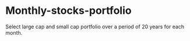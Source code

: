 # Monthly-stocks-portfolio
Select large cap and small cap portfolio over a period of 20 years for each month.
